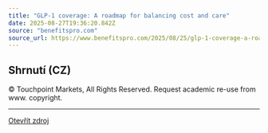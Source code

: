 ```yaml
---
title: "GLP-1 coverage: A roadmap for balancing cost and care"
date: 2025-08-27T19:36:20.842Z
source: "benefitspro.com"
source_url: https://www.benefitspro.com/2025/08/25/glp-1-coverage-a-roadmap-for-balancing-cost-and-care/
---
```


## Shrnutí (CZ)
© Touchpoint Markets, All Rights Reserved. Request academic re-use from
    www. copyright.

---

[Otevřít zdroj](https://www.benefitspro.com/2025/08/25/glp-1-coverage-a-roadmap-for-balancing-cost-and-care/)
